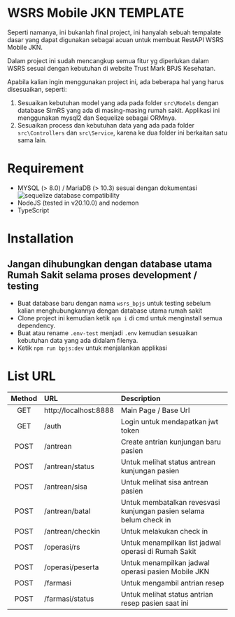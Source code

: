 # WSRS Mobile JKN TEMPLATE

Seperti namanya, ini bukanlah final project, ini hanyalah sebuah tempalate dasar yang dapat digunakan sebagai acuan untuk membuat RestAPI WSRS Mobile JKN.

Dalam project ini sudah mencangkup semua fitur yg diperlukan dalam WSRS sesuai dengan kebutuhan di website Trust Mark BPJS Kesehatan.

Apabila kalian ingin menggunakan project ini, ada beberapa hal yang harus disesuaikan, seperti:

1. Sesuaikan kebutuhan model yang ada pada folder `src\Models` dengan database SimRS yang ada di masing-masing rumah sakit. Applikasi ini menggunakan mysql2 dan Sequelize sebagai ORMnya.
2. Sesuaikan process dan kebutuhan data yang ada pada folder `src\Controllers` dan `src\Service`, karena ke dua folder ini berkaitan satu sama lain.

# Requirement

* MYSQL (> 8.0) / MariaDB (> 10.3) sesuai dengan dokumentasi ![sequelize database compatibility](https://sequelize.org/releases/)
* NodeJS (tested in v20.10.0) and nodemon
* TypeScript

# Installation

## Jangan dihubungkan dengan database utama Rumah Sakit selama proses development / testing

* Buat database baru dengan nama `wsrs_bpjs` untuk testing sebelum kalian menghubungkannya dengan database utama rumah sakit
* Clone project ini kemudian ketik `npm i` di cmd untuk menginstall semua dependency.
* Buat atau rename `.env-test` menjadi `.env` kemudian sesuaikan kebutuhan data yang ada didalam filenya.
* Ketik `npm run bpjs:dev` untuk menjalankan applikasi

# List URL

| Method | URL                   | Description |
| :----: |:---                   |:--                                                                 |
| GET    | http://localhost:8888 | Main Page / Base Url                                               |
| GET    | /auth                 | Login untuk mendapatkan jwt token                                  |
| POST   | /antrean              | Create antrian kunjungan baru pasien                               |
| POST   | /antrean/status       | Untuk melihat status antrean kunjungan pasien                      |
| POST   | /antrean/sisa         | Untuk melihat sisa antrean pasien                                  |
| POST   | /antrean/batal        | Untuk membatalkan revesvasi kunjungan pasien selama belum check in |
| POST   | /antrean/checkin      | Untuk melakukan check in                                           |
| POST   | /operasi/rs           | Untuk menampilkan list jadwal operasi di Rumah Sakit               |
| POST   | /operasi/peserta      | Untuk menampilkan jadwal operasi pasien Mobile JKN                 |
| POST   | /farmasi              | Untuk mengambil antrian resep                                      |
| POST   | /farmasi/status       | Untuk melihat status antrian resep pasien saat ini                 |
